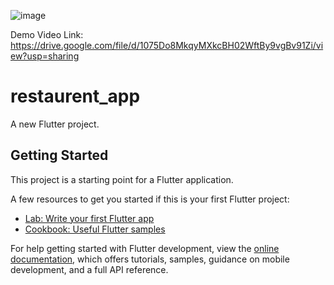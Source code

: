 ![image](https://github.com/user-attachments/assets/3b196fad-4a94-4502-b22d-2470d3325857)

Demo Video Link:
https://drive.google.com/file/d/1075Do8MkqyMXkcBH02WftBy9vgBv91Zi/view?usp=sharing


# restaurent_app

A new Flutter project.

## Getting Started

This project is a starting point for a Flutter application.

A few resources to get you started if this is your first Flutter project:

- [Lab: Write your first Flutter app](https://docs.flutter.dev/get-started/codelab)
- [Cookbook: Useful Flutter samples](https://docs.flutter.dev/cookbook)

For help getting started with Flutter development, view the
[online documentation](https://docs.flutter.dev/), which offers tutorials,
samples, guidance on mobile development, and a full API reference.
